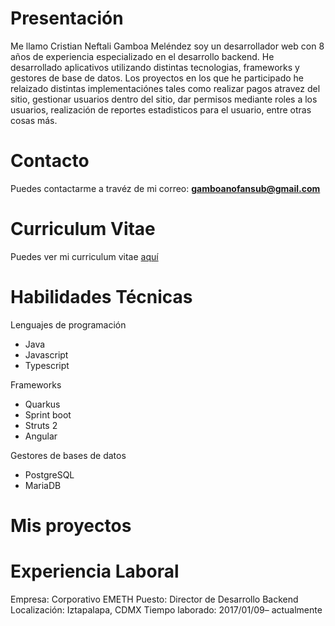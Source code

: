  # Presentación
Me llamo Cristian Neftali Gamboa Meléndez soy un desarrollador web con 8 años de experiencia especializado en el desarrollo backend. He desarrollado aplicativos utilizando distintas tecnologias, frameworks y gestores de base de datos.
Los proyectos en los que he participado he relaizado distintas implementaciónes tales como realizar pagos atravez del sitio, gestionar usuarios dentro del sitio, dar permisos mediante roles a los usuarios, realización de reportes estadisticos para el usuario, entre otras cosas más.

# Contacto
Puedes contactarme a travéz de mi correo: <b>gamboanofansub@gmail.com</b>

# Curriculum Vitae
Puedes ver mi curriculum vitae <a href="Curriculum_Cristian_Gamboa.pdf">aquí</a>

# Habilidades  Técnicas
<p>Lenguajes de programación</p>
<ul>
  <li>Java</li>
  <li>Javascript</li>
  <li>Typescript</li>
</ul>

<p>Frameworks</p>
<ul>
  <li>Quarkus</li>
  <li>Sprint boot</li>
  <li>Struts 2</li>
  <li>Angular</li>
</ul>

<p>Gestores de bases de datos</p>
<ul>
  <li>PostgreSQL</li>
  <li>MariaDB</li>
</ul>

# Mis proyectos

# Experiencia Laboral

Empresa: Corporativo EMETH
Puesto: Director de Desarrollo Backend
Localización: Iztapalapa, CDMX
Tiempo laborado: 2017/01/09– actualmente

